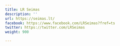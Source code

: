 ```yaml
---
title: LR Seimas
description: ''
url: https://seimas.lt/
facebook: https://www.facebook.com/LRSeimas?fref=ts
twitter: https://twitter.com/LRSeimas
weight: 900

---
```



